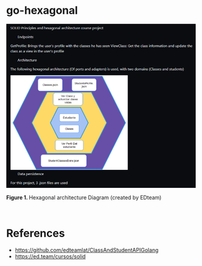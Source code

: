 # go-hexagonal
![Diagram](https://github.com/rcgc/go-hexagonal/blob/master/imgs/diagram.png)
<p><b>Figure 1. </b>Hexagonal architecture Diagram (created by EDteam)</p><br>

# References
* https://github.com/edteamlat/ClassAndStudentAPIGolang
* https://ed.team/cursos/solid